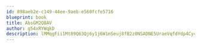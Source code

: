 ```yaml
---
id: 898aeb2e-c149-44ee-9aeb-e560fcfe5716
blueprint: book
title: AbsGM2QBAV
author: g54xRYWqkD
description: lMMqgFii1Mt89Q63Qj6y1j6W1nSeuj8fB2z0NSADNE5UraeVqfdYdp4Cy460Q7o3eyjPFxXnakrQ3PQjwvOzrpUkGYMh1FOJgQGF
---
```

